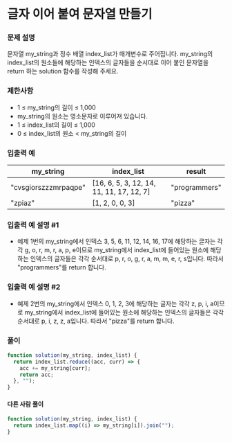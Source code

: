 # 글자 이어 붙여 문자열 만들기

### 문제 설명

문자열 my_string과 정수 배열 index_list가 매개변수로 주어집니다. my_string의 index_list의 원소들에 해당하는 인덱스의 글자들을 순서대로 이어 붙인 문자열을 return 하는 solution 함수를 작성해 주세요.

### 제한사항

- 1 ≤ my_string의 길이 ≤ 1,000
- my_string의 원소는 영소문자로 이루어져 있습니다.
- 1 ≤ index_list의 길이 ≤ 1,000
- 0 ≤ index_list의 원소 < my_string의 길이

### 입출력 예

| my_string            | index_list                               | result        |
| -------------------- | ---------------------------------------- | ------------- |
| "cvsgiorszzzmrpaqpe" | [16, 6, 5, 3, 12, 14, 11, 11, 17, 12, 7] | "programmers" |
| "zpiaz"              | [1, 2, 0, 0, 3]                          | "pizza"       |

### 입출력 예 설명 #1

- 예제 1번의 my_string에서 인덱스 3, 5, 6, 11, 12, 14, 16, 17에 해당하는 글자는 각각 g, o, r, m, r, a, p, e이므로 my_string에서 index_list에 들어있는 원소에 해당하는 인덱스의 글자들은 각각 순서대로 p, r, o, g, r, a, m, m, e, r, s입니다. 따라서 "programmers"를 return 합니다.

### 입출력 예 설명 #2

- 예제 2번의 my_string에서 인덱스 0, 1, 2, 3에 해당하는 글자는 각각 z, p, i, a이므로 my_string에서 index_list에 들어있는 원소에 해당하는 인덱스의 글자들은 각각 순서대로 p, i, z, z, a입니다. 따라서 "pizza"를 return 합니다.

### 풀이

```javascript
function solution(my_string, index_list) {
  return index_list.reduce((acc, curr) => {
    acc += my_string[curr];
    return acc;
  }, "");
}
```

#### 다른 사람 풀이

```javascript
function solution(my_string, index_list) {
  return index_list.map((i) => my_string[i]).join("");
}
```
